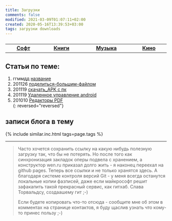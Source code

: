 ```yaml
---
title: Загрузки
comments: false
modified: 2021-03-09T01:07:11+02:00
created: 2020-05-16T13:39:53+03:00
tags: загрузки downloads
---
```


<table><tbody style="width:100%;display:table;text-align:center;"><tr>
  <td><a href="./soft"><b>Софт</b></a></td>
  <td><a href="./books"><b>Книги</b></a></td>
  <td><a href="./music"><b>Музыка</b></a></td>
  <td><a href="./kino"><b>Кино</b></a></td>
</tr></tbody></table>


## Статьи по теме:

1. ггммдд [название](./)
1. 201126 [поделиться-большим-файлом](./201126_поделиться-большим-файлом.md)
1. 201119 [скачать_APK с пк](./201119_скачать_APK.md)
1. 201119 [Удаленное управление android](./201119_удаленное_управление_android.md)
1. 201010 [Редакторы PDF](./201010_Редакторы_PDF.md)  
{: reversed="reversed"}


## записи блога в тему
{% include similar.inc.html tags=page.tags %}


***

> Часто хочется сохранить ссылку на какую нибудь полезную загрузку так, что бы не потерять. Но после того как синхронизация закладок оперы подвела с хранением, а конструктор wen.ru приказал долго жить - я наконец переехал на github pages. Теперь все ссылки и не только хранятся здесь. 
> А благодаря системе контроля версий Git - у меня всегда останутся локальные копии фазписей, даже если майкрософт решит зафакапить такой прекрасный сервис, как гитхаб. Слава Торвальдсу, создаашему гит ;-)
> 
> Если будете копировать что-то отсюда - сообщите мне об этом в комментах на странице контактов, я буду щаслив узнать что кому-то принес пользу ;-)